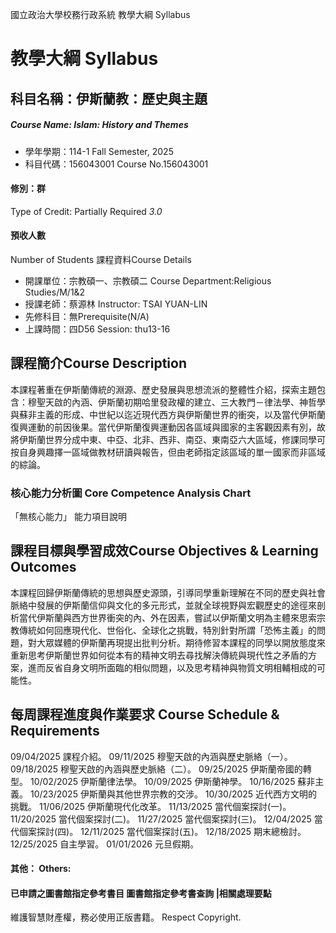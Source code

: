 國立政治大學校務行政系統 教學大綱 Syllabus
# 教學大綱 Syllabus
##  科目名稱：伊斯蘭教：歷史與主題 
#####  Course Name: Islam: History and Themes
  * 學年學期：114-1 Fall Semester, 2025 
  * 科目代碼：156043001 Course No.156043001
#### 修別：群
Type of Credit: Partially Required 
_3.0_
#### 預收人數
Number of Students
課程資料Course Details
  * 開課單位：宗教碩一、宗教碩二 Course Department:Religious Studies/M/1&2 
  * 授課老師：蔡源林 Instructor: TSAI YUAN-LIN 
  * 先修科目：無Prerequisite(N/A)
  * 上課時間：四D56 Session: thu13-16 
##  課程簡介Course Description
本課程著重在伊斯蘭傳統的淵源、歷史發展與思想流派的整體性介紹，探索主題包含：穆聖天啟的內涵、伊斯蘭初期哈里發政權的建立、三大教門－律法學、神哲學與蘇非主義的形成、中世紀以迄近現代西方與伊斯蘭世界的衝突，以及當代伊斯蘭復興運動的前因後果。當代伊斯蘭復興運動因各區域與國家的主客觀因素有別，故將伊斯蘭世界分成中東、中亞、北非、西非、南亞、東南亞六大區域，修課同學可按自身興趣擇一區域做教材研讀與報告，但由老師指定該區域的單一國家而非區域的綜論。
###  核心能力分析圖 Core Competence Analysis Chart
「無核心能力」 
能力項目說明
##  課程目標與學習成效Course Objectives & Learning Outcomes 
本課程回歸伊斯蘭傳統的思想與歷史源頭，引導同學重新理解在不同的歷史與社會脈絡中發展的伊斯蘭信仰與文化的多元形式，並就全球視野與宏觀歷史的途徑來剖析當代伊斯蘭與西方世界衝突的內、外在因素，嘗試以伊斯蘭文明為主體來思索宗教傳統如何回應現代化、世俗化、全球化之挑戰，特別針對所謂「恐怖主義」的問題，對大眾媒體的伊斯蘭再現提出批判分析。期待修習本課程的同學以開放態度來重新思考伊斯蘭世界如何從本有的精神文明去尋找解決傳統與現代性之矛盾的方案，進而反省自身文明所面臨的相似問題，以及思考精神與物質文明相輔相成的可能性。
##  每周課程進度與作業要求 Course Schedule & Requirements
09/04/2025 課程介紹。
09/11/2025 穆聖天啟的內涵與歷史脈絡（一）。
09/18/2025 穆聖天啟的內涵與歷史脈絡（二）。
09/25/2025 伊斯蘭帝國的轉型。
10/02/2025 伊斯蘭律法學。
10/09/2025 伊斯蘭神學。
10/16/2025 蘇非主義。
10/23/2025 伊斯蘭與其他世界宗教的交涉。
10/30/2025 近代西方文明的挑戰。
11/06/2025 伊斯蘭現代化改革。
11/13/2025 當代個案探討(一)。
11/20/2025 當代個案探討(二)。
11/27/2025 當代個案探討(三)。
12/04/2025 當代個案探討(四)。
12/11/2025 當代個案探討(五)。
12/18/2025 期末總檢討。
12/25/2025 自主學習。
01/01/2026 元旦假期。
####  其他： Others:
####  已申請之圖書館指定參考書目  圖書館指定參考書查詢 |相關處理要點
維護智慧財產權，務必使用正版書籍。 Respect Copyright.